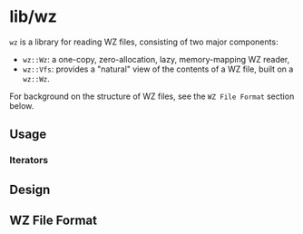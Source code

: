 # lib/wz

`wz` is a library for reading WZ files, consisting of two major components:

* `wz::Wz`: a one-copy, zero-allocation, lazy, memory-mapping WZ reader,
* `wz::Vfs`: provides a "natural" view of the contents of a WZ file, built on a `wz::Wz`.

For background on the structure of WZ files, see the `WZ File Format` section below.

## Usage

### Iterators

## Design

## WZ File Format
